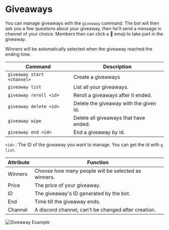 # Giveaways

You can manage giveaways with the `giveaway` command. The bot will then ask you a few questions about your giveaway, then he'll send a message in channel of your choice. Members then can click a 🥳 emoji to take part in the giveaway. 

Winners will be automatically selected when the giveaway reached the ending time.

| Command                 | Description                             |  
| -------------           | -------------------------               | 
| `giveaway start <channel>` | Create a giveaways                      |  
| `giveaway list`         | List all your giveaways.                |
| `giveaway reroll <id>`  | Reroll a giveaways after it ended.      | 
| `giveaway delete <id>`  | Delete the giveaway with the given id.  |    
| `giveaway wipe`         | Delete all giveaways that have ended.   |
| `giveaway end <id>`     | End a giveaway by id.                   | 

`<id>` : The ID of the giveaway you want to manage. You can get the id with `g list`.


| Attribute | Function                                            |            
| ----------| -------------------------                           | 
| Winners   | Choose how many people will be selected as winners. |  
| Price     | The price of your giveaway.                         |
| ID        | The giveaway's ID generated by the bot.             | 
| End       | Time till the giveaway ends.                        |    
| Channel   | A discord channel, can't be changed after creation. |


![Giveaway Example](/assets/img/giveaway.png)
